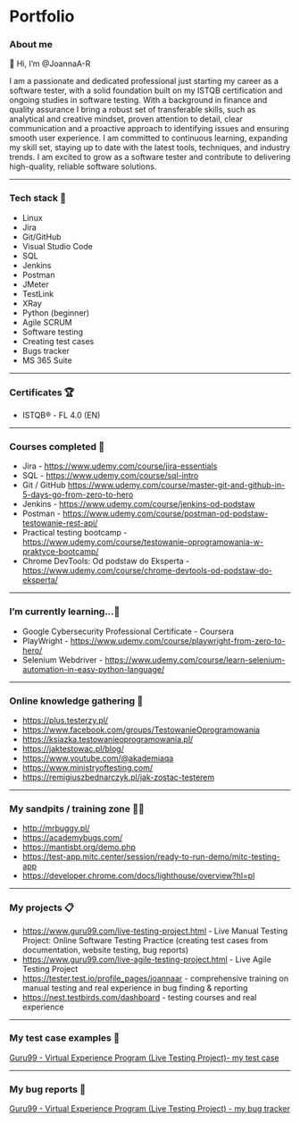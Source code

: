 # Portfolio

### About me
👋 Hi, I’m @JoannaA-R

I am a passionate and dedicated professional just starting my career as a software tester, with a solid foundation built on my ISTQB certification and ongoing studies in software testing. 
With a background in finance and quality assurance I bring a robust set of transferable skills, such as analytical and creative mindset, proven attention to detail, clear communication and a proactive approach to identifying issues and ensuring smooth user experience. 
I am committed to continuous learning, expanding my skill set, staying up to date with the latest tools, techniques, and industry trends.
I am excited to grow as a software tester and contribute to delivering high-quality, reliable software solutions.

----
### Tech stack 🚀

* Linux
* Jira
* Git/GitHub
* Visual Studio Code
* SQL
* Jenkins
* Postman
* JMeter
* TestLink
* XRay
* Python (beginner)
* Agile SCRUM
* Software testing
* Creating test cases
* Bugs tracker
* MS 365 Suite

--------

### Certificates 🏆

* ISTQB® - FL 4.0 (EN)

------

### Courses completed 🎯

* Jira - https://www.udemy.com/course/jira-essentials
* SQL - https://www.udemy.com/course/sql-intro
* Git / GitHub https://www.udemy.com/course/master-git-and-github-in-5-days-go-from-zero-to-hero
* Jenkins - https://www.udemy.com/course/jenkins-od-podstaw
* Postman - https://www.udemy.com/course/postman-od-podstaw-testowanie-rest-api/ 
* Practical testing bootcamp - https://www.udemy.com/course/testowanie-oprogramowania-w-praktyce-bootcamp/
* Chrome DevTools: Od podstaw do Eksperta - https://www.udemy.com/course/chrome-devtools-od-podstaw-do-eksperta/
  
-----
### I’m currently learning...🌱

* Google Cybersecurity Professional Certificate - Coursera
* PlayWright - https://www.udemy.com/course/playwright-from-zero-to-hero/
* Selenium Webdriver - https://www.udemy.com/course/learn-selenium-automation-in-easy-python-language/

-----
### Online knowledge gathering 📖

* https://plus.testerzy.pl/
* https://www.facebook.com/groups/TestowanieOprogramowania
* https://ksiazka.testowanieoprogramowania.pl/
* https://jaktestowac.pl/blog/
* https://www.youtube.com/@akademiaqa
* https://www.ministryoftesting.com/
* https://remigiuszbednarczyk.pl/jak-zostac-testerem

-----

### My sandpits / training zone 🤸‍♂️
* http://mrbuggy.pl/
* https://academybugs.com/
* https://mantisbt.org/demo.php
* https://test-app.mitc.center/session/ready-to-run-demo/mitc-testing-app
* https://developer.chrome.com/docs/lighthouse/overview?hl=pl

-----

### My projects 📋

* https://www.guru99.com/live-testing-project.html - Live Manual Testing Project: Online Software Testing Practice (creating test cases from documentation, website testing, bug reports)
* https://www.guru99.com/live-agile-testing-project.html - Live Agile Testing Project
* https://tester.test.io/profile_pages/joannaar - comprehensive training on manual testing and real experience in bug finding & reporting
* https://nest.testbirds.com/dashboard - testing courses and real experience

-----

### My test case examples 📒

[Guru99 - Virtual Experience Program (Live Testing Project)- my test case](https://docs.google.com/spreadsheets/d/19cu1x7wWVRFzdnaI1gN6iAwG93nZN4FBuIKhpo5aTPg/edit?gid=3#gid=3)

-----

### My bug reports 📒

[Guru99 - Virtual Experience Program (Live Testing Project) - my bug tracker](https://docs.google.com/spreadsheets/d/1yaMkWBykw6LEMuhpjdh0OfrWZr6pB65aL2oBTXrowTQ/edit?gid=0#gid=0)




















<!---
JoannaA-R/JoannaA-R is a ✨ special ✨ repository because its `README.md` (this file) appears on your GitHub profile.
You can click the Preview link to take a look at your changes.
--->
